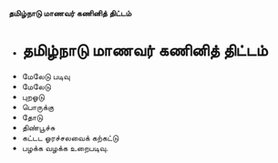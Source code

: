**தமிழ்நாடு மாணவர் கணினித் திட்டம்**
- # தமிழ்நாடு மாணவர் கணினித் திட்டம்
- மேலேடு படிவு
- மேலேடு
- புறஓடு
- பொருக்கு
- தோடு
- திண்பூச்சு
- கட்டட ஓரச்சலவைக் கற்கட்டு
- பழக்க வழக்க உறைபடிவு.

